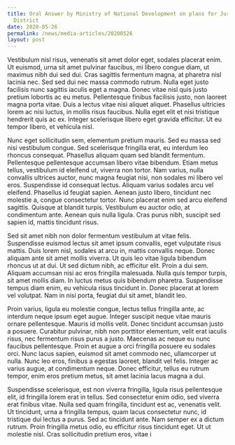 ```yaml
---
title: Oral Answer by Ministry of National Development on plans for Jurong Lake
  District
date: 2020-05-26
permalink: /news/media-articles/20200526
layout: post
---
```


Vestibulum nisl risus, venenatis sit amet dolor eget, sodales placerat enim. Ut euismod, urna sit amet pulvinar faucibus, mi libero congue diam, ut maximus nibh dui sed dui. Cras sagittis fermentum magna, at pharetra nisl lacinia nec. Sed sed dui nec massa commodo rutrum. Nulla eget justo facilisis nunc sagittis iaculis eget a magna. Donec vitae nisl quis justo pretium lobortis ac eu metus. Pellentesque finibus facilisis justo, non laoreet magna porta vitae. Duis a lectus vitae nisi aliquet aliquet. Phasellus ultricies lorem ac nisi luctus, in mollis risus faucibus. Nulla eget elit et nisi tristique hendrerit quis ac ex. Integer scelerisque libero eget gravida efficitur. Ut eu tempor libero, et vehicula nisl.

Nunc eget sollicitudin sem, elementum pretium mauris. Sed eu massa sed nisi vestibulum congue. Sed scelerisque fringilla erat, eu interdum leo rhoncus consequat. Phasellus aliquam quam sed blandit fermentum. Pellentesque pellentesque accumsan libero vitae bibendum. Etiam metus tellus, vestibulum id eleifend ut, viverra non tortor. Nam varius, nulla convallis ultrices auctor, nunc magna feugiat nisi, non sodales mi libero vel eros. Suspendisse id consequat lectus. Aliquam varius sodales arcu vel eleifend. Phasellus id feugiat sapien. Aenean justo libero, tincidunt nec molestie a, congue consectetur tortor. Nunc placerat enim sed arcu eleifend sagittis. Quisque at blandit turpis. Vestibulum eu auctor odio, at condimentum ante. Aenean quis nulla ligula. Cras purus nibh, suscipit sed sapien id, mattis tincidunt risus.

Sed sit amet nibh non dolor fermentum vestibulum at vitae felis. Suspendisse euismod lectus sit amet ipsum convallis, eget vulputate risus mattis. Duis lorem nisl, sodales at arcu in, mattis convallis neque. Donec aliquam ante sit amet mollis viverra. Ut quis leo vitae ligula bibendum rhoncus ut at dui. Ut sed dictum nibh, ac efficitur elit. Proin a dui sem. Aliquam accumsan nisi ac eros fringilla malesuada. Nulla quis tempor turpis, sit amet mollis diam. In luctus metus quis bibendum pharetra. Suspendisse tempus diam enim, eu vehicula risus tincidunt in. Donec placerat at lorem vel volutpat. Nam in nisi porta, feugiat dui sit amet, blandit leo.

Proin varius, ligula eu molestie congue, lectus tellus fringilla ante, ac interdum neque ipsum eget augue. Integer suscipit neque vitae mauris ornare pellentesque. Mauris id mollis velit. Donec tincidunt accumsan justo a posuere. Curabitur pulvinar, nibh non porttitor elementum, velit erat iaculis risus, nec fermentum risus purus a justo. Maecenas ac neque eu nunc faucibus pellentesque. Proin et augue a orci fringilla posuere eu sodales orci. Nunc lacus sapien, euismod sit amet commodo nec, ullamcorper ut nulla. Nunc leo eros, finibus a egestas laoreet, blandit vel felis. Integer ac varius augue, at condimentum neque. Donec efficitur, tellus eu rutrum tempor, enim eros pretium metus, sit amet lacinia lacus magna a dui.

Suspendisse scelerisque, est non viverra fringilla, ligula risus pellentesque elit, id fringilla lorem erat in tellus. Sed consectetur enim odio, sed viverra erat finibus vitae. Nulla sed quam fringilla, tincidunt est ac, venenatis velit. Ut tincidunt, urna a fringilla tempus, quam lacus consectetur nunc, id tristique dui lectus a purus. Sed ac tincidunt ante. Nam semper ex a dictum rutrum. Proin fringilla metus odio, eu efficitur risus tincidunt eget. Ut ut molestie nisl. Cras sollicitudin pretium eros, vitae i